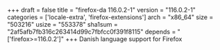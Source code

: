 +++
draft = false
title = "firefox-da 116.0.2-1"
version = "116.0.2-1"
categories = ['locale-extra', 'firefox-extensions']
arch = "x86_64"
size = "503216"
usize = "553378"
sha1sum = "2af5afb7fb316c263414d99c7fbfcc0f391f8115"
depends = "['firefox>=116.0.2']"
+++
Danish language support for Firefox